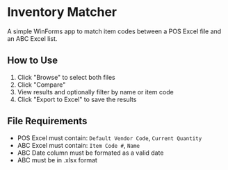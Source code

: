 # Inventory Matcher

A simple WinForms app to match item codes between a POS Excel file and an ABC Excel list.

## How to Use

1. Click "Browse" to select both files
2. Click "Compare"
3. View results and optionally filter by name or item code
4. Click "Export to Excel" to save the results

## File Requirements

- POS Excel must contain: `Default Vendor Code`, `Current Quantity`
- ABC Excel must contain: `Item Code #`, `Name`
- ABC Date column must be formated as a valid date 
- ABC must be in .xlsx format
